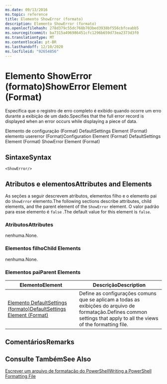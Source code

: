 ```yaml
---
ms.date: 09/13/2016
ms.topic: reference
title: Elemento ShowError (formato)
description: Elemento ShowError (formato)
ms.openlocfilehash: 278d379c55dc768b703bed3938bf556cbfceabb5
ms.sourcegitcommit: ba7315a496986451cfc1296b659d73ea2373d3f0
ms.translationtype: MT
ms.contentlocale: pt-BR
ms.lasthandoff: 12/10/2020
ms.locfileid: "92654856"
---
```

# <a name="showerror-element-format"></a><span data-ttu-id="4bac1-103">Elemento ShowError (formato)</span><span class="sxs-lookup"><span data-stu-id="4bac1-103">ShowError Element (Format)</span></span>

<span data-ttu-id="4bac1-104">Especifica que o registro de erro completo é exibido quando ocorre um erro durante a exibição de um dado.</span><span class="sxs-lookup"><span data-stu-id="4bac1-104">Specifies that the full error record is displayed when an error occurs while displaying a piece of data.</span></span>

<span data-ttu-id="4bac1-105">Elemento de configuração (Format) DefaultSettings Element (Format) elemento usererror (Format)</span><span class="sxs-lookup"><span data-stu-id="4bac1-105">Configuration Element (Format) DefaultSettings Element (Format) ShowError Element (Format)</span></span>

## <a name="syntax"></a><span data-ttu-id="4bac1-106">Sintaxe</span><span class="sxs-lookup"><span data-stu-id="4bac1-106">Syntax</span></span>

```scr
<ShowError/>
```

## <a name="attributes-and-elements"></a><span data-ttu-id="4bac1-107">Atributos e elementos</span><span class="sxs-lookup"><span data-stu-id="4bac1-107">Attributes and Elements</span></span>

<span data-ttu-id="4bac1-108">As seções a seguir descrevem atributos, elementos filho e o elemento pai do `ShowError` elemento.</span><span class="sxs-lookup"><span data-stu-id="4bac1-108">The following sections describe attributes, child elements, and the parent element of the `ShowError` element.</span></span> <span data-ttu-id="4bac1-109">O valor padrão para esse elemento é `false` .</span><span class="sxs-lookup"><span data-stu-id="4bac1-109">The default value for this element is `false`.</span></span>

### <a name="attributes"></a><span data-ttu-id="4bac1-110">Atributos</span><span class="sxs-lookup"><span data-stu-id="4bac1-110">Attributes</span></span>

<span data-ttu-id="4bac1-111">nenhuma.</span><span class="sxs-lookup"><span data-stu-id="4bac1-111">None.</span></span>

### <a name="child-elements"></a><span data-ttu-id="4bac1-112">Elementos filho</span><span class="sxs-lookup"><span data-stu-id="4bac1-112">Child Elements</span></span>

<span data-ttu-id="4bac1-113">nenhuma.</span><span class="sxs-lookup"><span data-stu-id="4bac1-113">None.</span></span>

### <a name="parent-elements"></a><span data-ttu-id="4bac1-114">Elementos pai</span><span class="sxs-lookup"><span data-stu-id="4bac1-114">Parent Elements</span></span>

|<span data-ttu-id="4bac1-115">Elemento</span><span class="sxs-lookup"><span data-stu-id="4bac1-115">Element</span></span>|<span data-ttu-id="4bac1-116">Descrição</span><span class="sxs-lookup"><span data-stu-id="4bac1-116">Description</span></span>|
|-------------|-----------------|
|[<span data-ttu-id="4bac1-117">Elemento DefaultSettings (formato)</span><span class="sxs-lookup"><span data-stu-id="4bac1-117">DefaultSettings Element (Format)</span></span>](./defaultsettings-element-format.md)|<span data-ttu-id="4bac1-118">Define as configurações comuns que se aplicam a todas as exibições do arquivo de formatação.</span><span class="sxs-lookup"><span data-stu-id="4bac1-118">Defines common settings that apply to all the views of the formatting file.</span></span>|

## <a name="remarks"></a><span data-ttu-id="4bac1-119">Comentários</span><span class="sxs-lookup"><span data-stu-id="4bac1-119">Remarks</span></span>

## <a name="see-also"></a><span data-ttu-id="4bac1-120">Consulte Também</span><span class="sxs-lookup"><span data-stu-id="4bac1-120">See Also</span></span>

[<span data-ttu-id="4bac1-121">Escrever um arquivo de formatação do PowerShell</span><span class="sxs-lookup"><span data-stu-id="4bac1-121">Writing a PowerShell Formatting File</span></span>](./writing-a-powershell-formatting-file.md)
